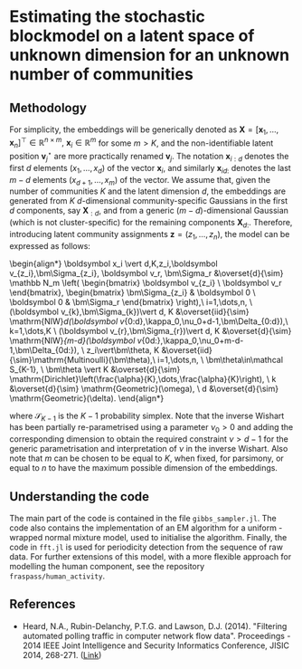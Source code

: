 # Estimating the stochastic blockmodel on a latent space of unknown dimension for an unknown number of communities

## Methodology

For simplicity, the embeddings will be generically denoted as ${\mathbf X}=[\boldsymbol x_1,\dots,\boldsymbol x_n]^\top\in\mathbb R^{n\times m},\ \boldsymbol x_i\in\mathbb R^m$ for some $m>K$, and the non-identifiable latent position $\boldsymbol v^\star_j$ are more practically renamed $\boldsymbol v_j$. The notation $\boldsymbol x_{i:d}$ denotes the first $d$ elements $(x_1,\dots,x_d)$ of the vector $\boldsymbol x_i$, and similarly $\boldsymbol x_{id:}$ denotes the last $m-d$ elements $(x_{d+1},\dots,x_{m})$ of the vector. We assume that, given the number of communities $K$ and the latent dimension $d$, the embeddings are generated from $K$ $d$-dimensional community-specific Gaussians in the first $d$ components, say $\mathbf X_{:d}$, and from a generic $(m-d)$-dimensional Gaussian (which is not cluster-specific) for the remaining components $\mathbf X_{d:}$. Therefore, introducing latent community assignments $\boldsymbol z=(z_1,\dots,z_n)$, the model can be expressed as follows:

\begin{align*}
\boldsymbol x_i \vert d,K,z_i,\boldsymbol v_{z_i},\bm\Sigma_{z_i}, \boldsymbol v_r, \bm\Sigma_r &\overset{d}{\sim} \mathbb N_m \left( \begin{bmatrix} \boldsymbol v_{z_i} \\ \boldsymbol v_r \end{bmatrix}, \begin{bmatrix} \bm\Sigma_{z_i} & \boldsymbol 0 \\ \boldsymbol 0 & \bm\Sigma_r \end{bmatrix} \right),\ i=1,\dots,n, \\
(\boldsymbol v_{k},\bm\Sigma_{k})\vert d, K &\overset{iid}{\sim} \mathrm{NIW}_d(\boldsymbol v_{0:d},\kappa_0,\nu_0+d-1,\bm\Delta_{0:d}),\ k=1,\dots,K \\
(\boldsymbol v_{r},\bm\Sigma_{r})\vert d, K &\overset{d}{\sim} \mathrm{NIW}_{m-d}(\boldsymbol v_{0d:},\kappa_0,\nu_0+m-d-1,\bm\Delta_{0d:}), \\
z_i\vert\bm\theta, K &\overset{iid}{\sim}\mathrm{Multinoulli}(\bm\theta),\ i=1,\dots,n, \ \bm\theta\in\mathcal S_{K-1}, \\
\bm\theta \vert K &\overset{d}{\sim} \mathrm{Dirichlet}\left(\frac{\alpha}{K},\dots,\frac{\alpha}{K}\right), \\
k &\overset{d}{\sim} \mathrm{Geometric}(\omega), \\
d &\overset{d}{\sim} \mathrm{Geometric}(\delta).
\end{align*}

where $\mathcal S_{K-1}$ is the $K-1$ probability simplex. Note that the inverse Wishart has been partially re-parametrised using a parameter $\nu_0>0$ and adding the corresponding dimension to obtain the required constraint $\nu>d-1$ for the generic parametrisation and interpretation of $\nu$ in the inverse Wishart. Also note that $m$ can be chosen to be equal to $K$, when fixed, for parsimony, or equal to $n$ to have the maximum possible dimension of the embeddings.

## Understanding the code

The main part of the code is contained in the file `gibbs_sampler.jl`. The code also contains the implementation of an EM algorithm for a uniform - wrapped normal mixture model, used to initialise the algorithm. Finally, the code in `fft.jl` is used for periodicity detection from the sequence of raw data. For further extensions of this model, with a more flexible approach for modelling the human component, see the repository `fraspass/human_activity`.

## References

* Heard, N.A., Rubin-Delanchy, P.T.G. and Lawson, D.J. (2014). "Filtering automated polling traffic in computer network flow data". Proceedings - 2014 IEEE Joint Intelligence and Security Informatics Conference, JISIC 2014, 268-271. ([Link](https://ieeexplore.ieee.org/document/6975589/))
